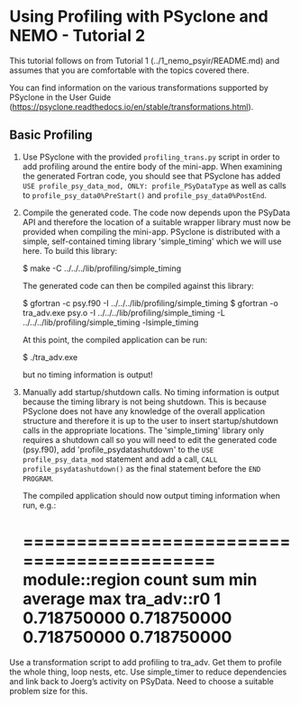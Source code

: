 # Using Profiling with PSyclone and NEMO - Tutorial 2 #

This tutorial follows on from Tutorial 1 (../1_nemo_psyir/README.md) and
assumes that you are comfortable with the topics covered there.

You can find information on the various transformations supported by
PSyclone in the User Guide
(https://psyclone.readthedocs.io/en/stable/transformations.html).

## Basic Profiling ##

1. Use PSyclone with the provided `profiling_trans.py` script in order to
   add profiling around the entire body of the mini-app. When examining the
   generated Fortran code, you should see that PSyclone has added
   ``USE profile_psy_data_mod, ONLY: profile_PSyDataType`` as well as calls
   to ``profile_psy_data0%PreStart()`` and ``profile_psy_data0%PostEnd``.

2. Compile the generated code. The code now depends upon the PSyData API
   and therefore the location of a suitable wrapper library must now be
   provided when compiling the mini-app. PSyclone is distributed with a
   simple, self-contained timing library 'simple_timing' which we will
   use here. To build this library:

    $ make -C ../../../lib/profiling/simple_timing

   The generated code can then be compiled against this library:

    $ gfortran -c psy.f90 -I ../../../lib/profiling/simple_timing
    $ gfortran -o tra_adv.exe psy.o -I ../../../lib/profiling/simple_timing -L ../../../lib/profiling/simple_timing -lsimple_timing

   At this point, the compiled application can be run:

    $ ./tra_adv.exe

   but no timing information is output!

3. Manually add startup/shutdown calls. No timing information is
   output because the timing library is not being shutdown. This is
   because PSyclone does not have any knowledge of the overall
   application structure and therefore it is up to the user to insert
   startup/shutdown calls in the appropriate locations.  The
   'simple_timing' library only requires a shutdown call so you will
   need to edit the generated code (psy.f90), add
   'profile_psydatashutdown' to the ``USE profile_psy_data_mod``
   statement and add a call, ``CALL profile_psydatashutdown()`` as the
   final statement before the ``END PROGRAM``.

   The compiled application should now output timing information when
   run, e.g.:

    ===========================================
    module::region   count	sum	   min		average		max
    tra_adv::r0        1   0.718750000    0.718750000   0.718750000    0.718750000    
    ===========================================


Use a transformation script to add profiling to tra_adv. Get them to
profile the whole thing, loop nests, etc. Use simple_timer to reduce
dependencies and link back to Joerg’s activity on PSyData. Need to
choose a suitable problem size for this.